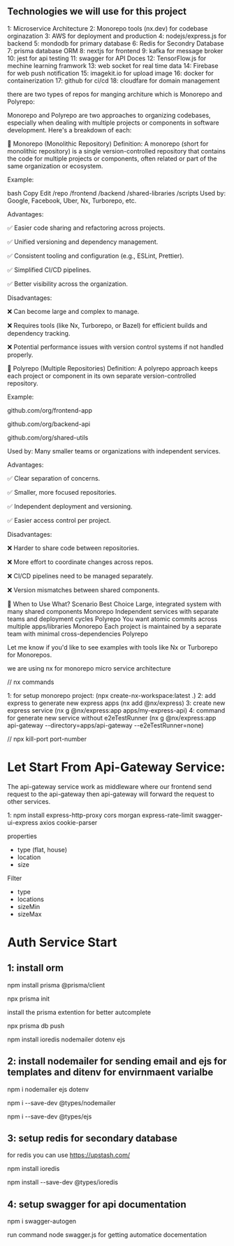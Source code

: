 ## Technologies we will use for this project

1: Microservice Architecture 
2: Monorepo tools (nx.dev) for codebase orginazation
3: AWS for deployment and production
4: nodejs/express.js for backend
5: mondodb for primary database
6: Redis for Secondry Database
7: prisma database ORM
8: nextjs for frontend
9: kafka for message broker
10: jest for api testing
11: swagger for API Doces
12: TensorFlow.js for mechine learning framwork
13: web socket for real time data 
14: Firebase for web push notification
15: imagekit.io for upload image
16: docker for containerization
17: github for ci/cd
18: cloudfare for domain management
  



there are two types of repos for manging architure which is Monorepo and Polyrepo:

Monorepo and Polyrepo are two approaches to organizing codebases, especially when dealing with multiple projects or components in software development. Here's a breakdown of each:

🔹 Monorepo (Monolithic Repository)
Definition:
A monorepo (short for monolithic repository) is a single version-controlled repository that contains the code for multiple projects or components, often related or part of the same organization or ecosystem.

Example:

bash
Copy
Edit
/repo
  /frontend
  /backend
  /shared-libraries
  /scripts
Used by: Google, Facebook, Uber, Nx, Turborepo, etc.

Advantages:

✅ Easier code sharing and refactoring across projects.

✅ Unified versioning and dependency management.

✅ Consistent tooling and configuration (e.g., ESLint, Prettier).

✅ Simplified CI/CD pipelines.

✅ Better visibility across the organization.

Disadvantages:

❌ Can become large and complex to manage.

❌ Requires tools (like Nx, Turborepo, or Bazel) for efficient builds and dependency tracking.

❌ Potential performance issues with version control systems if not handled properly.

🔹 Polyrepo (Multiple Repositories)
Definition:
A polyrepo approach keeps each project or component in its own separate version-controlled repository.

Example:

github.com/org/frontend-app

github.com/org/backend-api

github.com/org/shared-utils

Used by: Many smaller teams or organizations with independent services.

Advantages:

✅ Clear separation of concerns.

✅ Smaller, more focused repositories.

✅ Independent deployment and versioning.

✅ Easier access control per project.

Disadvantages:

❌ Harder to share code between repositories.

❌ More effort to coordinate changes across repos.

❌ CI/CD pipelines need to be managed separately.

❌ Version mismatches between shared components.

🚀 When to Use What?
Scenario	Best Choice
Large, integrated system with many shared components	Monorepo
Independent services with separate teams and deployment cycles	Polyrepo
You want atomic commits across multiple apps/libraries	Monorepo
Each project is maintained by a separate team with minimal cross-dependencies	Polyrepo

Let me know if you'd like to see examples with tools like Nx or Turborepo for Monorepos.





we are using nx for monorepo micro service architecture

// nx commands 

1: for setup monorepo project: (npx create-nx-workspace:latest .)
2: add express to generate new express apps (nx add @nx/express)
3: create new express service (nx g @nx/express:app apps/my-express-api)
4: command for generate new service without e2eTestRunner (nx g @nx/express:app api-gateway --directory=apps/api-gateway --e2eTestRunner=none)


// npx kill-port port-number

# Let Start From Api-Gateway Service:

The api-gateway service work as middleware where our frontend send request to the api-gateway then api-gateway will forward the request to other services.

1: npm install express-http-proxy cors morgan express-rate-limit swagger-ui-express axios cookie-parser


properties
- type (flat, house)
- location
- size

Filter
- type
- locations
- sizeMin
- sizeMax



# Auth Service Start

## 1: install orm

npm install prisma @prisma/client

npx prisma init 

install the prisma extention for better autcomplete

npx prisma db push

npm install ioredis nodemailer dotenv ejs

## 2: install nodemailer for sending email and ejs for templates and ditenv for envirnmaent varialbe

npm i nodemailer ejs dotenv

npm i --save-dev @types/nodemailer

npm i --save-dev @types/ejs

## 3: setup redis for secondary database 

for redis you can use https://upstash.com/

npm install ioredis

npm install --save-dev @types/ioredis


## 4: setup swagger for api documentation

npm i swagger-autogen

run command node swagger.js for getting automatice docementation







